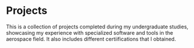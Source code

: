 # Projects
This is a collection of projects completed during my undergraduate studies, showcasing my experience with specialized software and tools in the aerospace field. It also includes different certiifications that I obtained.

